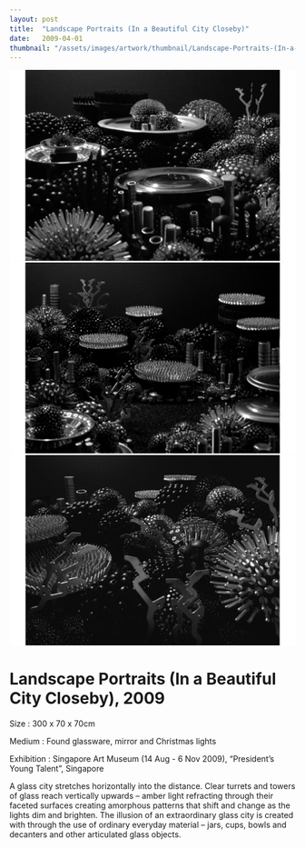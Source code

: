 ```yaml
---
layout: post
title:  "Landscape Portraits (In a Beautiful City Closeby)"
date:   2009-04-01
thumbnail: "/assets/images/artwork/thumbnail/Landscape-Portraits-(In-a-Beautiful-City-Nearby)-2009.jpg"
---
```


![My image Name](/assets/images/artwork/Landscape-Portraits-In-a-Beautiful-Place-Nearby_01.jpg)
![My image Name](/assets/images/artwork/Landscape-Portraits-In-a-Beautiful-Place-Nearby_02.jpg)
![My image Name](/assets/images/artwork/Landscape-Portraits-In-a-Beautiful-Place-Nearby_03.jpg)

# Landscape Portraits (In a Beautiful City Closeby), 2009

Size
: 300 x 70 x 70cm

Medium
: Found glassware, mirror and Christmas lights

Exhibition
: Singapore Art Museum (14 Aug - 6 Nov 2009), “President’s Young Talent”, Singapore


A glass city stretches horizontally into the distance.  Clear turrets and towers of glass reach vertically upwards – amber light refracting through their faceted surfaces creating amorphous patterns that shift and change as the lights dim and brighten.  The illusion of an extraordinary glass city is created with through the use of ordinary everyday material – jars, cups, bowls and decanters and other articulated glass objects.